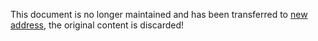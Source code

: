 <!--
 * @Descripttion:
 * @version:
 * @Author: Carl
 * @Date: 2020-03-27 09:44:48
 * @LastEditors: Carl
 * @LastEditTime: 2021-12-10 17:49:01
-->

This document is no longer maintained and has been transferred to [new address](https://coolkit-technologies.github.io/eWeLink-API/), the original content is discarded!
